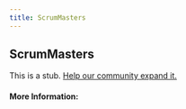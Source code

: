 ```yaml
---
title: ScrumMasters
---
```


## ScrumMasters

This is a stub. [Help our community expand it.](https://github.com/freeCodeCamp/guide-articles/tree/master/articles/Agile/ScrumMasters/index.md)

<!-- The article goes here, in GitHub-flavored Markdown. Feel free to add YouTube videos, images, and CodePen/JSBin embeds  -->

#### More Information:
<!-- Please add any articles you think might be helpful to read before writing the article -->


